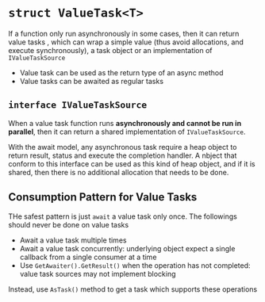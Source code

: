 # `struct ValueTask<T>`

If a function only run asynchronously in some cases, then it can return value
tasks , which can wrap a simple value (thus avoid allocations, and execute
synchronously), a task object or an implementation of `IValueTaskSource`

- Value task can be used as the return type of an async method
- Value tasks can be awaited as regular tasks

## `interface IValueTaskSource`

When a value task function runs **asynchronously and cannot be run in
parallel**, then it can return a shared implementation of `IValueTaskSource`.

With the await model, any asynchronous task require a heap object to return
result, status and execute the completion handler. A nbject that conform to this
interface can be used as this kind of heap object, and if it is shared, then
there is no additional allocation that needs to be done.

## Consumption Pattern for Value Tasks

THe safest pattern is just `await` a value task only once. The followings should
never be done on value tasks

- Await a value task multiple times
- Await a value task concurrently: underlying object expect a single callback
  from a single consumer at a time
- Use `GetAwaiter().GetResult()` when the operation has not completed: value
  task sources may not implement blocking

Instead, use `AsTask()` method to get a task which supports these operations
